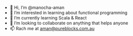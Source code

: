 - 👋 Hi, I’m @manocha-aman
- 👀 I’m interested in learning about functional programming 
- 🌱 I’m currently learning Scala & React
- 💞️ I’m looking to collaborate on anything that helps anyone
- 📫 Rach me at aman@pureblocks.com.au

<!---
manocha-aman/manocha-aman is a ✨ special ✨ repository because its `README.md` (this file) appears on your GitHub profile.
You can click the Preview link to take a look at your changes.
--->
